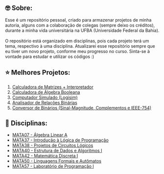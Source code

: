 ## :nerd_face: Sobre:
Esse é um repositório pessoal, criado para armazenar projetos de minha autoria, alguns com a colaboração de colegas (sempre deixo os créditos), durante a minha vida universitária na UFBA (Universidade Federal da Bahia).
<br/><br/>
O repositório está organizado em disciplinas, pois cada projeto terá um tema, respectivo à uma disciplina. Atualizarei esse
repositório sempre que eu tiver um novo projeto, conforme meu progresso no curso. Sinta-se à vontade para estudar e utilizar os códigos :)

## :star: Melhores Projetos:
1. [Calculadora de Matrizes + Interpretador](./MATA07%20-%20Álgebra%20Linear%20A/matrix_calculator)
2. [Calculadora de Álgebra Booleana](./MATA42%20-%20Matemática%20Discreta%20I/boolean_algebra_calculator)
3. [Computador Simulado (Logisim)](./MATA38%20-%20Projetos%20de%20Circuitos%20Lógicos/simulated_computer)
4. [Analisador de Relações Binárias](./MATA42%20-%20Matemática%20Discreta%20I/final_project)
5. [Conversor de Binários (Sinal-Magnitude, Complementos e IEEE-754)](./MATA38%20-%20Projetos%20de%20Circuitos%20Lógicos/binary_converter)


## :monocle_face: Disciplinas:
- [MATA07 - Álgebra Linear A](./MATA07%20-%20Álgebra%20Linear%20A)
- [MATA37 - Introdução à Lógica de Programação](./MATA37%20-%20Introdu%C3%A7%C3%A3o%20%C3%A0%20L%C3%B3gica%20de%20Programa%C3%A7%C3%A3o)
- [MATA38 - Projetos de Circuitos Lógicos](./MATA38%20-%20Projetos%20de%20Circuitos%20L%C3%B3gicos)
- [MATA40 - Estrutura de Dados e Algoritmos I](./MATA40%20-%20Estrutura%20de%20Dados%20e%20Algoritmos%20I)
- [MATA42 - Matemática Discreta I](./MATA42%20-%20Matem%C3%A1tica%20Discreta%20I)
- [MATA50 - Linguagens Formais e Autômatos](./MATA50%20-%20Linguagens%20Formais%20e%20Autômatos)
- [MATA57 - Laboratório de Programação I](./MATA57%20-%20Laboratório%20de%20Programação%20I)
